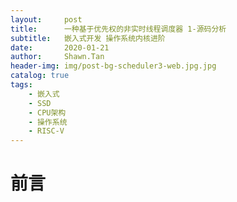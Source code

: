 ```yaml
---
layout:     post
title:      一种基于优先权的非实时线程调度器 1-源码分析
subtitle:   嵌入式开发 操作系统内核进阶
date:       2020-01-21
author:     Shawn.Tan
header-img: img/post-bg-scheduler3-web.jpg.jpg
catalog: true
tags:
    - 嵌入式
    - SSD
    - CPU架构
    - 操作系统
    - RISC-V
---
```

# 前言